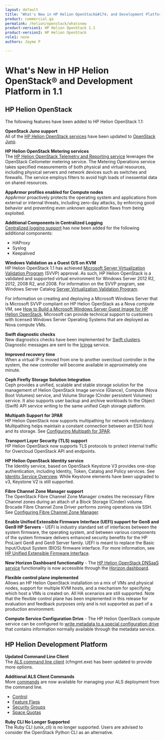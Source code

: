 ```yaml
---
layout: default
title: "What's New in HP Helion OpenStack&#174; and Development Platform in 1.1"
product: commercial.ga
permalink: /helion/openstack/whatsnew
product-version1: HP Helion OpenStack 1.1
product-version2: HP Helion OpenStack 
role1: none
authors: Jayme P

---
```

<!--PUBLISHED-->

# What's New in HP Helion OpenStack&#174; and Development Platform in 1.1

## HP Helion OpenStack 

The following features have been added to HP Helion OpenStack 1.1:

**OpenStack Juno support** <br />All of the [HP Helion OpenStack services](/helion/openstack/services/overview/#OpenStack) have been updated to [OpenStack Juno](http://www.openstack.org/software/juno/).

**HP Helion OpenStack Metering services** <br />The [HP Helion OpenStack Telemetry and Reporting service](/helion/openstack/services/reporting/overview/) leverages the OpenStack Ceilometer metering service. The Metering Operations service takes specified measurements of both physical and virtual resources, including physical servers and network devices such as switches and firewalls. The service employs filters to avoid high loads of inessential data on shared resources. <!--HPM24-->

**AppArmor profiles enabled for Compute nodes** <br />AppArmor proactively protects the operating system and applications from external or internal threats, including zero-day attacks, by enforcing good behavior and preventing even unknown application flaws from being exploited. <!--HPM27-->

**Additional Components in Centralized Logging** <br />[Centralized logging support](/helion/openstack/services/logging/overview/) has now been added for the following additional components: <!--HPM28-->

- HAProxy
- Syslog
- Keepalived 

**Windows Validation as a Guest O/S on KVM** <br />HP Helion OpenStack 1.1 has achieved [Microsoft Server Virtualization Validation Program](http://www.windowsservercatalog.com/svvp/) (SVVP) approval.  As such, HP Helion OpenStack is a validated and supported virtual environment for Windows Server 2012 R2, 2012, 2008 R2, and 2008.  <!--HPM-29--> For information on the SVVP program, see Windows Server Catalog [Server Virtualization Validation Program](http://www.windowsservercatalog.com/svvp/).

For information on creating and deploying a Microsoft Windows Server that is Microsoft SVVP compliant on HP Helion OpenStack as a Nova compute VM, see [How to Build a Microsoft Windows Server Guest Image for HP Helion OpenStack](/helion/openstack/create-deploy/certified-microsoft-windows/guest-image/).  <!--DOCS-917--> Microsoft can provide technical support to customers with licensed Windows Server Operating Systems that are deployed as Nova compute VMs.

**Swift diagnostic checks** <br />New diagnostics checks have been implemented for [Swift clusters](/helion/openstack/services/object/overview/). Diagnostic messages are sent to the [Icinga](/helion/openstack/services/object/swift/replica-status/) service. <!--HPM15-->

**Improved recovery time**<br /> When a virtual IP is moved from one to another overcloud controller in the system, the new controller will become available in approximately one minute. <!--HPM121-->

**Ceph Firefly Storage Solution Integration** <br /> Ceph provides a unified, scalable and stable storage solution for the management of Helion OpenStack Image service (Glance), Compute (Nova Boot Volumes) service, and Volume Storage (Cinder persistent Volumes) service. It also supports user backup and archive workloads to the Object (Swift) API service writing to the same unified Ceph storage platform. <!--hpm30-->

**Multipath Support for 3PAR**<br /> HP Helion OpenStack now supports multipathing for network redundancy. Multipathing helps maintain a constant connection between an ESXi host and its storage. See [Configuring Multipath for 3PAR](/helion/openstack/install/3par/multipath/).<!--HPM121-->

**Transport Layer Security (TLS) support** <br />HP Helion OpenStack now supports TLS protocols to protect internal traffic for Overcloud OpenStack API and endpoints. <!--HPM16-->

**HP Helion OpenStack Identity service** <br />The Identity service, based on OpenStack Keystone V3 provides one-stop authentication, including Identity, Token, Catalog and Policy services. See [Identity Service Overview](/helion/openstack/services/identity/overview/). While Keystone elements have been upgraded to v3, Keystone V2 is still supported.<!--hpm31-->

**Fibre Channel Zone Manager support** <br />The OpenStack Fibre Channel Zone Manager creates the necessary Fibre Channel zones during an attach of a Block Storage (Cinder) volume. Brocade Fibre Channel Zone Driver performs zoning operations via SSH. See [Configuring Fibre Channel Zone Manager](/helion/openstack/services/volume/Fibre/).<!--HMP32-->

**Enable Unified Extensible Firmware Interface (UEFI) support for Gen8 and Gen9 HP Servers** - UEFI is industry standard set of interfaces between the system firmware, the operating system, and between various components of the system firmware delivers enhanced security benefits for the HP ProLiant Gen8 and Gen9 Server family. UEFI is meant to replace the Basic Input/Output System (BIOS) firmware interface. For more information, see [HP Unified Extensible Firmware Interface](http://www8.hp.com/us/en/products/server-software/product-detail.html?oid=6935826).<!--HPM12-->

**New Horizon Dashboard functionality** - The [HP Helion OpenStack DNSaaS service](/helion/openstack/install/dnsaas/) functionality is now accessible through the [Horizon dashboard](/helion/openstack/services/horizon/).

**Flexible control plane implemented** <br />
Allows an HP Helion OpenStack installation on a mix of VMs and physical nodes, support for multiple KVM hosts, and a mechanism for specifying which host a VMs is created on. All HA scenarios are still supported. Note that the flexible control plane has been implemented in this release for evaluation and feedback purposes only and is not supported as part of a production environment. <!--hpm441-->

**Compute Service Configuration Drive** - The HP Helion OpenStack compute service can be configured to [write metadata to a special configuration drive](/helion/openstack/services/compute/overview/configdrive/) that contains information normally available through the metadata service. 

## HP Helion Development Platform

**Updated Command Line Client** <br />
The [ALS command line client](/helion/devplatform/als/client/reference/) (cfmgmt.exe) has been updated to provide more options.

**Additional ALS Client Commands**<br />
More [commands](/helion/devplatform/als/user/reference/client-ref/) are now available for managing your ALS deployment from the command line.

- [Control](/helion/devplatform/als/user/reference/client-ref/control/)
- [Feature Flags](/helion/devplatform/als/user/reference/client-ref/flags/)
- [Security Groups](/helion/devplatform/als/user/reference/client-ref/securitygroups/)
- [Space Quotas](/helion/devplatform/als/user/reference/client-ref/spacequotas/) 

**Ruby CLI No Longer Supported** <br />The Ruby CLI (unix_cli) is no longer supported. Users are advised to consider the OpenStack Python CLI as an alternative.
